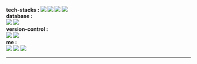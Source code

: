 

<div style="display: inline; text-align: center;">
<b>tech-stacks : <b>
<!-- Java --><img src="http://img.shields.io/badge/Java-007396?style=flat&logo=Java&logoColor=ffffff"/>
<!-- HTML5 --><img src="http://img.shields.io/badge/-HTML5-E34F26?style=flat&logo=HTML5&logoColor=ffffff"/>
<!-- CSS3 --><img src="http://img.shields.io/badge/-CSS3-1572B6?style=flat&logo=CSS3&logoColor=ffffff"/>
<!-- Javascript --><img src="http://img.shields.io/badge/-Javascript-8a8787?style=flat&logo=JavaScript&logoColor=f2f238"/>
</div>
    
    
<div style="display: inline">
<div>database : </div>
<!-- Oracle --><img src="http://img.shields.io/badge/-Oracle-F80000?style=flat&logo=Oracle&logoColor=ffffff"/>
<!-- MySQL --><img src="http://img.shields.io/badge/-MySQL-4479A1?style=flat&logo=MySQL&logoColor=ffffff"/>
</div>  

<div style="display: inline">
<div>version-control : </div>
<!-- Git --><img src="http://img.shields.io/badge/-Git-F05032?style=flat&logo=Git&logoColor=ffffff"/>
<!-- Github --><img src="http://img.shields.io/badge/-Github-5c5757?style=flat&logo=GitHub&logoColor=000000"/>
</div>
    
<div style="display: inline">
<div>me : </div>
<!-- Blog --><img src="http://img.shields.io/badge/-Blog-000000?style=flat&logo=Bloglovin&logoColor=85f28e"/>
<!-- Portfolio --><img src="http://img.shields.io/badge/-Portfolio-FFA200?style=flat&logo=PagerDuty&logoColor=ff0000"/>
<!-- Gmail --><img src="http://img.shields.io/badge/-Gmail-EA4335?style=flat&logo=Gmail&logoColor=ffffff"/>
</div>






---

<!-- hit 코드 -->
<!--
[![Hits](https://hits.seeyoufarm.com/api/count/incr/badge.svg?url=https%3A%2F%2Fgithub.com%2FBaeSeokJin&count_bg=%23ABC796&title_bg=%23948989&icon=github.svg&icon_color=%23E7E7E7&title=hits&edge_flat=false)](https://hits.seeyoufarm.com)
-->
